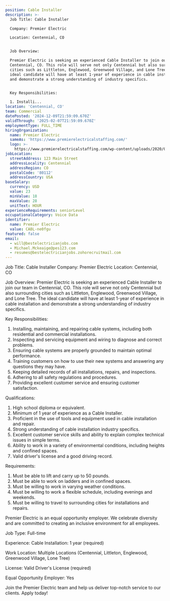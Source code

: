 ```yaml
---
position: Cable Installer
description: >-
  Job Title: Cable Installer

  Company: Premier Electric

  Location: Centennial, CO


  Job Overview:

  Premier Electric is seeking an experienced Cable Installer to join our team in
  Centennial, CO. This role will serve not only Centennial but also surrounding
  cities such as Littleton, Englewood, Greenwood Village, and Lone Tree. The
  ideal candidate will have at least 1-year of experience in cable installation
  and demonstrate a strong understanding of industry specifics. 


  Key Responsibilities:

  1. Installi...
location: 'Centennial, CO'
team: Commercial
datePosted: '2024-12-09T21:59:09.670Z'
validThrough: '2025-02-07T21:59:09.670Z'
employmentType: FULL_TIME
hiringOrganization:
  name: Premier Electric
  sameAs: 'https://www.premierelectricalstaffing.com/'
  logo: >-
    https://www.premierelectricalstaffing.com/wp-content/uploads/2020/05/Premier-Electrical-Staffing-logo.png
jobLocation:
  streetAddress: 123 Main Street
  addressLocality: Centennial
  addressRegion: CO
  postalCode: '80112'
  addressCountry: USA
baseSalary:
  currency: USD
  value: 23
  minValue: 18
  maxValue: 28
  unitText: HOUR
experienceRequirements: seniorLevel
occupationalCategory: Voice Data
identifier:
  name: Premier Electric
  value: CABL-ne0fgu
featured: false
email:
  - will@bestelectricianjobs.com
  - Michael.Mckeaige@pes123.com
  - resumes@bestelectricianjobs.zohorecruitmail.com
---
```




Job Title: Cable Installer
Company: Premier Electric
Location: Centennial, CO

Job Overview:
Premier Electric is seeking an experienced Cable Installer to join our team in Centennial, CO. This role will serve not only Centennial but also surrounding cities such as Littleton, Englewood, Greenwood Village, and Lone Tree. The ideal candidate will have at least 1-year of experience in cable installation and demonstrate a strong understanding of industry specifics. 

Key Responsibilities:
1. Installing, maintaining, and repairing cable systems, including both residential and commercial installations.
2. Inspecting and servicing equipment and wiring to diagnose and correct problems.
3. Ensuring cable systems are properly grounded to maintain optimal performance.
4. Training customers on how to use their new systems and answering any questions they may have.
5. Keeping detailed records of all installations, repairs, and inspections.
6. Adhering to all safety regulations and procedures.
7. Providing excellent customer service and ensuring customer satisfaction.

Qualifications:
1. High school diploma or equivalent. 
2. Minimum of 1 year of experience as a Cable Installer.
3. Proficient in the use of tools and equipment used in cable installation and repair.
4. Strong understanding of cable installation industry specifics.
5. Excellent customer service skills and ability to explain complex technical issues in simple terms.
6. Ability to work in a variety of environmental conditions, including heights and confined spaces.
7. Valid driver's license and a good driving record.

Requirements:
1. Must be able to lift and carry up to 50 pounds.
2. Must be able to work on ladders and in confined spaces.
3. Must be willing to work in varying weather conditions.
4. Must be willing to work a flexible schedule, including evenings and weekends.
5. Must be willing to travel to surrounding cities for installations and repairs.

Premier Electric is an equal opportunity employer. We celebrate diversity and are committed to creating an inclusive environment for all employees.

Job Type: Full-time

Experience: Cable Installation: 1 year (required) 

Work Location: Multiple Locations (Centennial, Littleton, Englewood, Greenwood Village, Lone Tree)

License: Valid Driver's License (required)

Equal Opportunity Employer: Yes

Join the Premier Electric team and help us deliver top-notch service to our clients. Apply today!